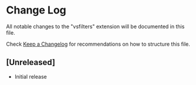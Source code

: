 # Change Log

All notable changes to the "vsfilters" extension will be documented in this file.

Check [Keep a Changelog](http://keepachangelog.com/) for recommendations on how to structure this file.

## [Unreleased]

- Initial release